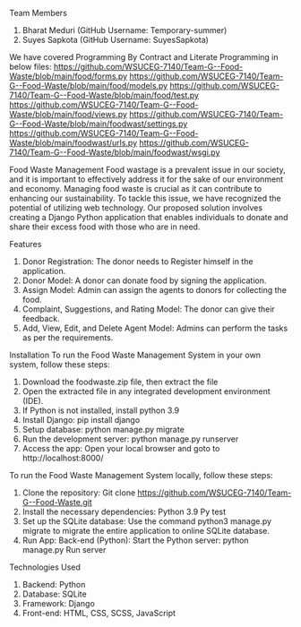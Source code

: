 Team Members
1. Bharat Meduri (GitHub Username: Temporary-summer)
2. Suyes Sapkota (GitHub Username: SuyesSapkota)

We have covered Programming By Contract and Literate Programming in below files:
https://github.com/WSUCEG-7140/Team-G--Food-Waste/blob/main/food/forms.py
https://github.com/WSUCEG-7140/Team-G--Food-Waste/blob/main/food/models.py
https://github.com/WSUCEG-7140/Team-G--Food-Waste/blob/main/food/test.py
https://github.com/WSUCEG-7140/Team-G--Food-Waste/blob/main/food/views.py
https://github.com/WSUCEG-7140/Team-G--Food-Waste/blob/main/foodwast/settings.py
https://github.com/WSUCEG-7140/Team-G--Food-Waste/blob/main/foodwast/urls.py
https://github.com/WSUCEG-7140/Team-G--Food-Waste/blob/main/foodwast/wsgi.py


Food Waste Management
Food wastage is a prevalent issue in our society, and it is important to effectively address it for the sake of our environment and economy. Managing food waste is crucial as it can contribute to enhancing our sustainability. To tackle this issue, we have recognized the potential of utilizing web technology. Our proposed solution involves creating a Django Python application that enables individuals to donate and share their excess food with those who are in need.


Features
1.	Donor Registration: The donor needs to Register himself in the application.
2.	Donor Model: A donor can donate food by signing the application.
3.	Assign Model: Admin can assign the agents to donors for collecting the food.
4.	Complaint, Suggestions, and Rating Model: The donor can give their feedback.
5.	Add, View, Edit, and Delete Agent Model: Admins can perform the tasks as per the requirements.


Installation
To run the Food Waste Management System in your own system, follow these steps:
1.	Download the foodwaste.zip file, then extract the file
2.	Open the extracted file in any integrated development environment (IDE).
3.	If Python is not installed, install python 3.9
4.	Install Django: pip install django
5.	Setup database: python manage.py migrate
6.	Run the development server: python manage.py runserver
7.	Access the app: Open your local browser and goto to http://localhost:8000/

To run the Food Waste Management System locally, follow these steps:
1.	Clone the repository:
Git clone https://github.com/WSUCEG-7140/Team-G--Food-Waste.git
2.	Install the necessary dependencies:
Python 3.9
Py test
3.	Set up the SQLite database:
Use the command python3 manage.py migrate to migrate the entire application to online SQLite database.
4.	Run App: Back-end (Python):
Start the Python server: python manage.py Run server

Technologies Used
1.	Backend: Python
2.	Database: SQLite
3.	Framework: Django
4.	Front-end: HTML, CSS, SCSS, JavaScript



